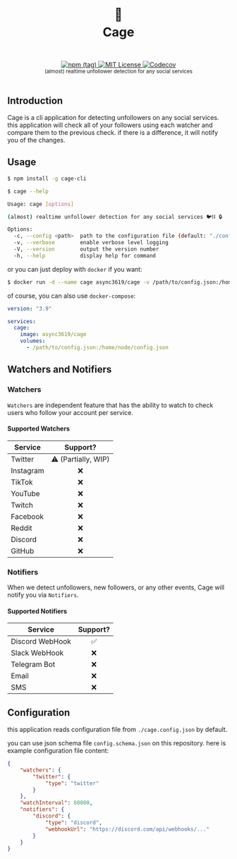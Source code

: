 <h1 align="center">
  <br />
  🦜
  <br />
  Cage
  <sup>
    <br />
    <br />
  </sup>    
</h1>

<div align="center">
    <a href="https://www.npmjs.com/package/cage-cli">
        <img alt="npm (tag)" src="https://img.shields.io/npm/v/cage-cli/dev?style=flat-square">
    </a>
    <a href="https://github.com/async3619/solv/blob/main/LICENSE">
        <img src="https://img.shields.io/github/license/async3619/solv.svg?style=flat-square" alt="MIT License" />
    </a>
    <a href="https://app.codecov.io/gh/async3619/cage">
        <img alt="Codecov" src="https://img.shields.io/codecov/c/github/async3619/cage?style=flat-square&token=97JBTXGXC8">
    </a>
    <br />
    <sup>(almost) realtime unfollower detection for any social services</sup>
    <br />
    <br />
</div>

## Introduction

Cage is a cli application for detecting unfollowers on any social services. this application will check all of your followers using each watcher and compare them to the previous check. if there is a difference, it will notify you of the changes.

## Usage

```bash
$ npm install -g cage-cli

$ cage --help

Usage: cage [options]

(almost) realtime unfollower detection for any social services 🐦⛓️ 🔒

Options:
  -c, --config <path>  path to the configuration file (default: "./config.json")
  -v, --verbose        enable verbose level logging
  -V, --version        output the version number
  -h, --help           display help for command
```

or you can just deploy with `docker` if you want:

```bash
$ docker run -d --name cage async3619/cage -v /path/to/config.json:/home/node/config.json
```

of course, you can also use `docker-compose`:

```yaml
version: "3.9"

services:
  cage:
    image: async3619/cage
    volumes:
      - /path/to/config.json:/home/node/config.json
```

## Watchers and Notifiers

### Watchers

`Watchers` are independent feature that has the ability to watch to check users who follow your account per service.

#### Supported Watchers

| Service   |      Support?       |
| --------- | :-----------------: |
| Twitter   | ⚠️ (Partially, WIP) |
| Instagram |         ❌          |
| TikTok    |         ❌          |
| YouTube   |         ❌          |
| Twitch    |         ❌          |
| Facebook  |         ❌          |
| Reddit    |         ❌          |
| Discord   |         ❌          |
| GitHub    |         ❌          |

### Notifiers

When we detect unfollowers, new followers, or any other events, Cage will notify you via `Notifiers`.

#### Supported Notifiers

| Service         | Support? |
| --------------- | :------: |
| Discord WebHook |    ✅    |
| Slack WebHook   |    ❌    |
| Telegram Bot    |    ❌    |
| Email           |    ❌    |
| SMS             |    ❌    |

## Configuration

this application reads configuration file from `./cage.config.json` by default.

you can use json schema file `config.schema.json` on this repository. here is example configuration file content:

```json
{
    "watchers": {
        "twitter": {
            "type": "twitter"
        }
    },
    "watchInterval": 60000,
    "notifiers": {
        "discord": {
            "type": "discord",
            "webhookUrl": "https://discord.com/api/webhooks/..."
        }
    }
}
```
